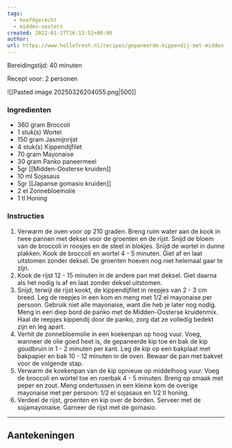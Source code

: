 ```yaml
---
tags:
  - hoofdgerecht
  - midden-oosters
created: 2022-01-27T16:13:52+00:00
author: 
url: https://www.hellofresh.nl/recipes/gepaneerde-kippendij-met-midden-oosterse-kruiden-61f2c4c000045f77c8296c3f
---
```

Bereidingstijd: 40 minuten

Recept voor: 2 personen

![[Pasted image 20250326204055.png|500]]

### Ingredienten

- 360 gram Broccoli
- 1 stuk(s) Wortel
- 150 gram Jasmijnrijst
- 4 stuk(s) Kippendijfilet
- 70 gram Mayonaise
- 30 gram Panko paneermeel
- 5gr [[Midden-Oosterse kruiden]]
- 10 ml Sojasaus
- 5gr [[Japanse gomasio kruiden]]
- 2 el Zonnebloemolie
- 1 tl Honing

### Instructies

1. Verwarm de oven voor op 210 graden. Breng ruim water aan de kook in twee pannen met deksel voor de groenten en de rijst. Snijd de bloem van de broccoli in roosjes en de steel in blokjes. Snijd de wortel in dunne plakken. Kook de broccoli en wortel 4 - 5 minuten. Giet af en laat uitstomen zonder deksel. De groenten hoeven nog niet helemaal gaar te zijn.
2. Kook de rijst 12 - 15 minuten in de andere pan met deksel. Giet daarna als het nodig is af en laat zonder deksel uitstomen.
3. Snijd, terwijl de rijst kookt, de kippendijfilet in reepjes van 2 - 3 cm breed. Leg de reepjes in een kom en meng met 1/2 el mayonaise per persoon. Gebruik niet alle mayonaise, want die heb je later nog nodig. Meng in een diep bord de panko met de Midden-Oosterse kruidenmix. Haal de reepjes kippendij door de panko, zorg dat ze volledig bedekt zijn en leg apart.
4. Verhit de zonnebloemolie in een koekenpan op hoog vuur. Voeg, wanneer de olie goed heet is, de gepaneerde kip toe en bak de kip goudbruin in 1 - 2 minuten per kant. Leg de kip op een bakplaat met bakpapier en bak 10 - 12 minuten in de oven. Bewaar de pan met bakvet voor de volgende stap.
5. Verwarm de koekenpan van de kip opnieuw op middelhoog vuur. Voeg de broccoli en wortel toe en roerbak 4 - 5 minuten. Breng op smaak met peper en zout. Meng ondertussen in een kleine kom de overige mayonaise met per persoon: 1/2 el sojasaus en 1/2 tl honing.
6. Verdeel de rijst, groenten en kip over de borden. Serveer met de sojamayonaise. Garneer de rijst met de gomasio.

-----

## Aantekeningen
